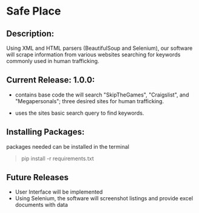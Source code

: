# Safe Place 
## Description:
Using XML and HTML parsers (BeautifulSoup and Selenium), our software will scrape information from various websites searching for keywords commonly used in human trafficking. 

## Current Release: 1.0.0:
- contains base code the will search "SkipTheGames", "Craigslist", and "Megapersonals"; three desired sites for human trafficking. 

- uses the sites basic search query to find keywords. 

## Installing Packages:
packages needed can be installed in the terminal

> pip install -r requirements.txt


## Future Releases
- User Interface will be implemented
- Using Selenium, the software will screenshot listings and provide excel documents with data
